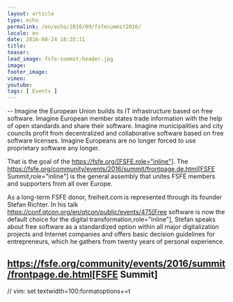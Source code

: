 ```yaml
---
layout: article
type: echo
permalink: /en/echo/2016/09/fsfesummit2016/
locale: en
date: 2016-08-24 18:35:11
title: 
teaser: 
lead_image: fsfe-summit-header.jpg
image:
footer_image:
vimeo: 
youtube:
tags: [ Events ]
---
```


--
Imagine the European Union builds its IT infrastructure based on free software. Imagine European member states trade information with the help of open standards and share their software. Imagine municipalities and city councils profit from decentralized and collaborative software based on free software licenses. Imagine Europeans are no longer forced to use proprietary software any longer. 

That is the goal of the https://fsfe.org/[FSFE,role="inline"]. The https://fsfe.org/community/events/2016/summit/frontpage.de.html[FSFE Summit,role="inline"] is the general assembly that unites FSFE members and supporters from all over Europe. 

As a long-term FSFE donor, freiheit.com is represented through its founder Stefan Richter. In his talk https://conf.qtcon.org/en/qtcon/public/events/475[Free software is now the default choice for the digital transformation,role="inline"], Stefan speaks about free software as a standardized option within all major digitalization projects and Internet companies and offers basic decision guidelines for entrepreneurs, which he gathers from twenty years of personal experience. 

https://fsfe.org/community/events/2016/summit/frontpage.de.html[FSFE Summit]
--

// vim: set textwidth=100:formatoptions+=t
